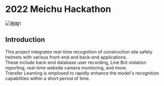 # 2022 Meichu Hackathon
![簡報1](https://user-images.githubusercontent.com/84170074/197369513-8641beac-24cb-4338-83c7-fa834ed6e846.jpg)
## Introduction
This project integrates real-time recognition of construction site safety helmets with various front-end and back-end applications.  
These include back-end database user recording, Line Bot violation reporting, real-time website camera monitoring, and more.  
Transfer Learning is employed to rapidly enhance the model's recognition capabilities within a short period of time.
